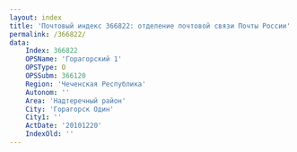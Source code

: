 ```yaml
---
layout: index
title: 'Почтовый индекс 366822: отделение почтовой связи Почты России'
permalink: /366822/
data:
    Index: 366822
    OPSName: 'Горагорский 1'
    OPSType: О
    OPSSubm: 366120
    Region: 'Чеченская Республика'
    Autonom: ''
    Area: 'Надтеречный район'
    City: 'Горагорск Один'
    City1: ''
    ActDate: '20101220'
    IndexOld: ''
---
```

